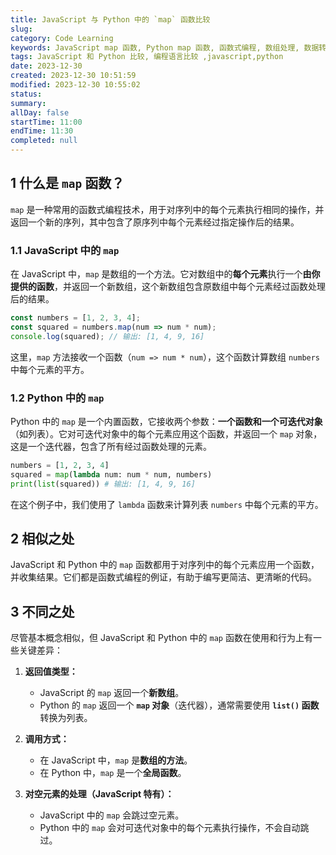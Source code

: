 ```yaml
---
title: JavaScript 与 Python 中的 `map` 函数比较
slug: 
category: Code Learning
keywords: JavaScript map 函数, Python map 函数, 函数式编程, 数组处理, 数据转换,  类型转换, 编程语言比较, 编程技巧, 前端开发, 后端开发, 代码优化
tags: JavaScript 和 Python 比较, 编程语言比较 ,javascript,python
date: 2023-12-30
created: 2023-12-30 10:51:59
modified: 2023-12-30 10:55:02
status: 
summary: 
allDay: false
startTime: 11:00
endTime: 11:30
completed: null
---
```


## 1 什么是 `map` 函数？

`map` 是一种常用的函数式编程技术，用于对序列中的每个元素执行相同的操作，并返回一个新的序列，其中包含了原序列中每个元素经过指定操作后的结果。

### 1.1 JavaScript 中的 `map`

在 JavaScript 中，`map` 是数组的一个方法。它对数组中的**每个元素**执行一个**由你提供的函数**，并返回一个新数组，这个新数组包含原数组中每个元素经过函数处理后的结果。

```javascript
const numbers = [1, 2, 3, 4];
const squared = numbers.map(num => num * num);
console.log(squared); // 输出: [1, 4, 9, 16]
```

这里，`map` 方法接收一个函数（`num => num * num`），这个函数计算数组 `numbers` 中每个元素的平方。

### 1.2 Python 中的 `map`

Python 中的 `map` 是一个内置函数，它接收两个参数：**一个函数和一个可迭代对象**（如列表）。它对可迭代对象中的每个元素应用这个函数，并返回一个 `map` 对象，这是一个迭代器，包含了所有经过函数处理的元素。

```python
numbers = [1, 2, 3, 4]
squared = map(lambda num: num * num, numbers)
print(list(squared)) # 输出: [1, 4, 9, 16]
```

在这个例子中，我们使用了 `lambda` 函数来计算列表 `numbers` 中每个元素的平方。

## 2 相似之处

JavaScript 和 Python 中的 `map` 函数都用于对序列中的每个元素应用一个函数，并收集结果。它们都是函数式编程的例证，有助于编写更简洁、更清晰的代码。

## 3 不同之处

尽管基本概念相似，但 JavaScript 和 Python 中的 `map` 函数在使用和行为上有一些关键差异：

1. **返回值类型：**
   - JavaScript 的 `map` 返回一个**新数组**。
   - Python 的 `map` 返回一个 **`map` 对象**（迭代器），通常需要使用 **`list()` 函数**转换为列表。

2. **调用方式：**
   - 在 JavaScript 中，`map` 是**数组的方法**。
   - 在 Python 中，`map` 是一个**全局函数**。

3. **对空元素的处理（JavaScript 特有）：**
   - JavaScript 中的 `map` 会跳过空元素。
   - Python 中的 `map` 会对可迭代对象中的每个元素执行操作，不会自动跳过。
